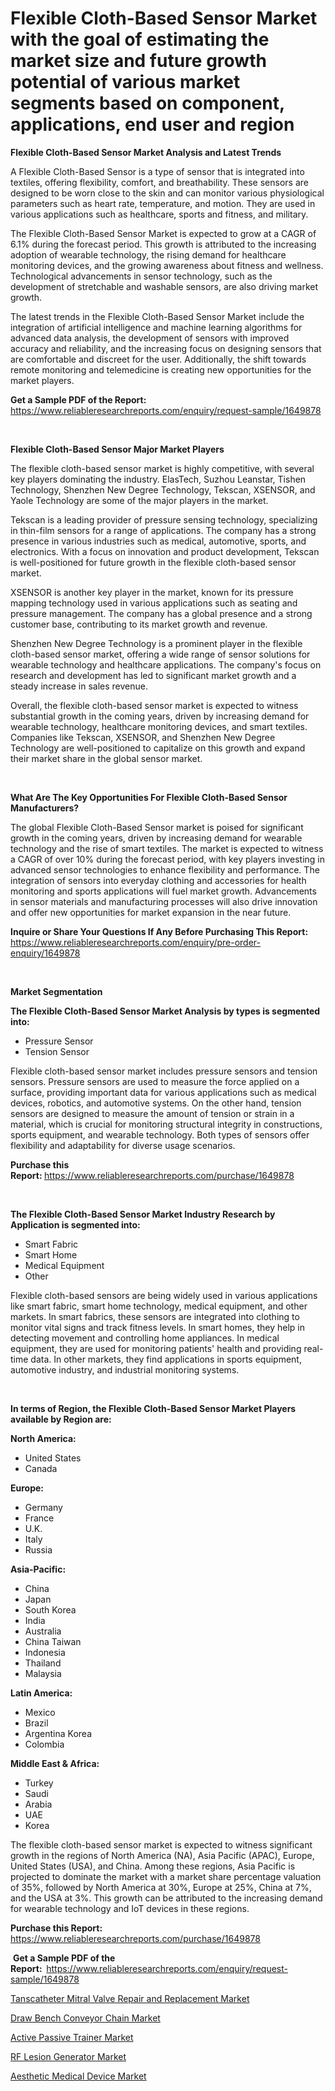 <p><h1>Flexible Cloth-Based Sensor Market with the goal of estimating the market size and future growth potential of various market segments based on component, applications, end user and region</h1></p><p><strong>Flexible Cloth-Based Sensor Market Analysis and Latest Trends</strong></p>
<p><p>A Flexible Cloth-Based Sensor is a type of sensor that is integrated into textiles, offering flexibility, comfort, and breathability. These sensors are designed to be worn close to the skin and can monitor various physiological parameters such as heart rate, temperature, and motion. They are used in various applications such as healthcare, sports and fitness, and military.</p><p>The Flexible Cloth-Based Sensor Market is expected to grow at a CAGR of 6.1% during the forecast period. This growth is attributed to the increasing adoption of wearable technology, the rising demand for healthcare monitoring devices, and the growing awareness about fitness and wellness. Technological advancements in sensor technology, such as the development of stretchable and washable sensors, are also driving market growth.</p><p>The latest trends in the Flexible Cloth-Based Sensor Market include the integration of artificial intelligence and machine learning algorithms for advanced data analysis, the development of sensors with improved accuracy and reliability, and the increasing focus on designing sensors that are comfortable and discreet for the user. Additionally, the shift towards remote monitoring and telemedicine is creating new opportunities for the market players.</p></p>
<p><strong>Get a Sample PDF of the Report:&nbsp;</strong> <a href="https://www.reliableresearchreports.com/enquiry/request-sample/1649878">https://www.reliableresearchreports.com/enquiry/request-sample/1649878</a></p>
<p>&nbsp;</p>
<p><strong>Flexible Cloth-Based Sensor Major Market Players</strong></p>
<p><p>The flexible cloth-based sensor market is highly competitive, with several key players dominating the industry. ElasTech, Suzhou Leanstar, Tishen Technology, Shenzhen New Degree Technology, Tekscan, XSENSOR, and Yaole Technology are some of the major players in the market.</p><p>Tekscan is a leading provider of pressure sensing technology, specializing in thin-film sensors for a range of applications. The company has a strong presence in various industries such as medical, automotive, sports, and electronics. With a focus on innovation and product development, Tekscan is well-positioned for future growth in the flexible cloth-based sensor market.</p><p>XSENSOR is another key player in the market, known for its pressure mapping technology used in various applications such as seating and pressure management. The company has a global presence and a strong customer base, contributing to its market growth and revenue.</p><p>Shenzhen New Degree Technology is a prominent player in the flexible cloth-based sensor market, offering a wide range of sensor solutions for wearable technology and healthcare applications. The company's focus on research and development has led to significant market growth and a steady increase in sales revenue.</p><p>Overall, the flexible cloth-based sensor market is expected to witness substantial growth in the coming years, driven by increasing demand for wearable technology, healthcare monitoring devices, and smart textiles. Companies like Tekscan, XSENSOR, and Shenzhen New Degree Technology are well-positioned to capitalize on this growth and expand their market share in the global sensor market.</p></p>
<p>&nbsp;</p>
<p><strong>What Are The Key Opportunities For Flexible Cloth-Based Sensor Manufacturers?</strong></p>
<p><p>The global Flexible Cloth-Based Sensor market is poised for significant growth in the coming years, driven by increasing demand for wearable technology and the rise of smart textiles. The market is expected to witness a CAGR of over 10% during the forecast period, with key players investing in advanced sensor technologies to enhance flexibility and performance. The integration of sensors into everyday clothing and accessories for health monitoring and sports applications will fuel market growth. Advancements in sensor materials and manufacturing processes will also drive innovation and offer new opportunities for market expansion in the near future.</p></p>
<p><strong>Inquire or Share Your Questions If Any Before Purchasing This Report:</strong> <a href="https://www.reliableresearchreports.com/enquiry/pre-order-enquiry/1649878">https://www.reliableresearchreports.com/enquiry/pre-order-enquiry/1649878</a></p>
<p>&nbsp;</p>
<p><strong>Market Segmentation</strong></p>
<p><strong>The Flexible Cloth-Based Sensor Market Analysis by types is segmented into:</strong></p>
<p><ul><li>Pressure Sensor</li><li>Tension Sensor</li></ul></p>
<p><p>Flexible cloth-based sensor market includes pressure sensors and tension sensors. Pressure sensors are used to measure the force applied on a surface, providing important data for various applications such as medical devices, robotics, and automotive systems. On the other hand, tension sensors are designed to measure the amount of tension or strain in a material, which is crucial for monitoring structural integrity in constructions, sports equipment, and wearable technology. Both types of sensors offer flexibility and adaptability for diverse usage scenarios.</p></p>
<p><strong>Purchase this Report:&nbsp;</strong><a href="https://www.reliableresearchreports.com/purchase/1649878">https://www.reliableresearchreports.com/purchase/1649878</a></p>
<p>&nbsp;</p>
<p><strong>The Flexible Cloth-Based Sensor Market Industry Research by Application is segmented into:</strong></p>
<p><ul><li>Smart Fabric</li><li>Smart Home</li><li>Medical Equipment</li><li>Other</li></ul></p>
<p><p>Flexible cloth-based sensors are being widely used in various applications like smart fabric, smart home technology, medical equipment, and other markets. In smart fabrics, these sensors are integrated into clothing to monitor vital signs and track fitness levels. In smart homes, they help in detecting movement and controlling home appliances. In medical equipment, they are used for monitoring patients' health and providing real-time data. In other markets, they find applications in sports equipment, automotive industry, and industrial monitoring systems.</p></p>
<p>&nbsp;</p>
<p><strong>In terms of Region, the Flexible Cloth-Based Sensor Market Players available by Region are:</strong></p>
<p>
    <p> <strong> North America: </strong>
        <ul>
            <li>United States</li>
            <li>Canada</li>
        </ul>
        </p> 
    <p> <strong> Europe: </strong>
        <ul>
            <li>Germany</li>
            <li>France</li>
            <li>U.K.</li>
            <li>Italy</li>
            <li>Russia</li>
        </ul>
        </p> 
    <p> <strong> Asia-Pacific: </strong>
        <ul>
            <li>China</li>
            <li>Japan</li>
            <li>South Korea</li>
            <li>India</li>
            <li>Australia</li>
            <li>China Taiwan</li>
            <li>Indonesia</li>
            <li>Thailand</li>
            <li>Malaysia</li>
        </ul>
        </p> 
    <p> <strong> Latin America: </strong>
        <ul>
            <li>Mexico</li>
            <li>Brazil</li>
            <li>Argentina Korea</li>
            <li>Colombia</li>
        </ul>
        </p> 
    <p> <strong> Middle East & Africa: </strong>
        <ul>
            <li>Turkey</li>
            <li>Saudi</li>
            <li>Arabia</li>
            <li>UAE</li>
            <li>Korea</li>
        </ul>
    </p>
    </p>
<p><p>The flexible cloth-based sensor market is expected to witness significant growth in the regions of North America (NA), Asia Pacific (APAC), Europe, United States (USA), and China. Among these regions, Asia Pacific is projected to dominate the market with a market share percentage valuation of 35%, followed by North America at 30%, Europe at 25%, China at 7%, and the USA at 3%. This growth can be attributed to the increasing demand for wearable technology and IoT devices in these regions.</p></p>
<p><strong>Purchase this Report: </strong><a href="https://www.reliableresearchreports.com/purchase/1649878">https://www.reliableresearchreports.com/purchase/1649878</a></p>
<p>&nbsp;<strong>Get a Sample PDF of the Report:&nbsp;&nbsp;</strong><a href="https://www.reliableresearchreports.com/enquiry/request-sample/1649878">https://www.reliableresearchreports.com/enquiry/request-sample/1649878</a></p>
<p><strong></strong></p>
<p><p><a href="https://github.com/rahu1503/Market-Research-Report-List-2/blob/main/tanscatheter-mitral-valve-repair-and-replacement-market.md">Tanscatheter Mitral Valve Repair and Replacement Market</a></p><p><a href="https://github.com/lababdou/Market-Research-Report-List-1/blob/main/draw-bench-conveyor-chain-market.md">Draw Bench Conveyor Chain Market</a></p><p><a href="https://issuu.com/reportprime-2/docs/active-passive-trainer-market-size-2030.pptx">Active Passive Trainer Market</a></p><p><a href="https://medium.com/@zolajenkins1966/rf-lesion-generator-market-report-reveals-the-latest-trends-and-growth-opportunities-of-this-market-6a6c51aa6692">RF Lesion Generator Market</a></p><p><a href="https://medium.com/@zolajenkins1966/aesthetic-medical-device-market-size-and-market-trends-complete-industry-overview-2024-to-2031-a9bc14c64c40">Aesthetic Medical Device Market</a></p></p>